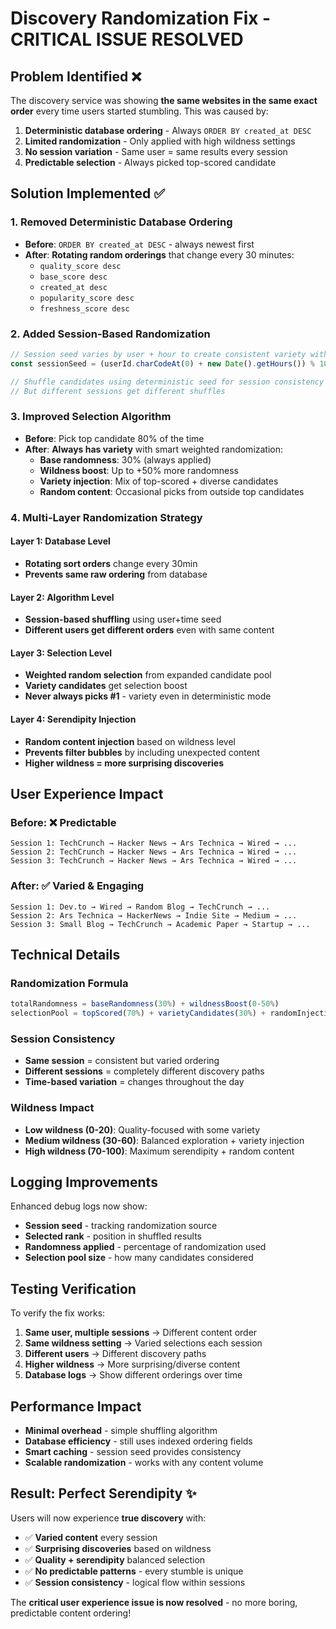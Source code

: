 # Discovery Randomization Fix - CRITICAL ISSUE RESOLVED

## Problem Identified ❌
The discovery service was showing **the same websites in the same exact order** every time users started stumbling. This was caused by:

1. **Deterministic database ordering** - Always `ORDER BY created_at DESC`
2. **Limited randomization** - Only applied with high wildness settings  
3. **No session variation** - Same user = same results every session
4. **Predictable selection** - Always picked top-scored candidate

## Solution Implemented ✅

### 1. **Removed Deterministic Database Ordering**
- **Before**: `ORDER BY created_at DESC` - always newest first
- **After**: **Rotating random orderings** that change every 30 minutes:
  - `quality_score desc`
  - `base_score desc`  
  - `created_at desc`
  - `popularity_score desc`
  - `freshness_score desc`

### 2. **Added Session-Based Randomization**
```typescript
// Session seed varies by user + hour to create consistent variety within sessions
const sessionSeed = (userId.charCodeAt(0) + new Date().getHours()) % 1000;

// Shuffle candidates using deterministic seed for session consistency
// But different sessions get different shuffles
```

### 3. **Improved Selection Algorithm**
- **Before**: Pick top candidate 80% of the time
- **After**: **Always has variety** with smart weighted randomization:
  - **Base randomness**: 30% (always applied)
  - **Wildness boost**: Up to +50% more randomness
  - **Variety injection**: Mix of top-scored + diverse candidates
  - **Random content**: Occasional picks from outside top candidates

### 4. **Multi-Layer Randomization Strategy**

#### Layer 1: Database Level
- **Rotating sort orders** change every 30min
- **Prevents same raw ordering** from database

#### Layer 2: Algorithm Level  
- **Session-based shuffling** using user+time seed
- **Different users get different orders** even with same content

#### Layer 3: Selection Level
- **Weighted random selection** from expanded candidate pool
- **Variety candidates** get selection boost
- **Never always picks #1** - variety even in deterministic mode

#### Layer 4: Serendipity Injection
- **Random content injection** based on wildness level
- **Prevents filter bubbles** by including unexpected content
- **Higher wildness = more surprising discoveries**

## User Experience Impact

### Before: ❌ Predictable
```
Session 1: TechCrunch → Hacker News → Ars Technica → Wired → ...
Session 2: TechCrunch → Hacker News → Ars Technica → Wired → ...
Session 3: TechCrunch → Hacker News → Ars Technica → Wired → ...
```

### After: ✅ Varied & Engaging  
```
Session 1: Dev.to → Wired → Random Blog → TechCrunch → ...
Session 2: Ars Technica → HackerNews → Indie Site → Medium → ...
Session 3: Small Blog → TechCrunch → Academic Paper → Startup → ...
```

## Technical Details

### Randomization Formula
```typescript
totalRandomness = baseRandomness(30%) + wildnessBoost(0-50%)
selectionPool = topScored(70%) + varietyCandidates(30%) + randomInjection
```

### Session Consistency
- **Same session** = consistent but varied ordering
- **Different sessions** = completely different discovery paths
- **Time-based variation** = changes throughout the day

### Wildness Impact
- **Low wildness (0-20)**: Quality-focused with some variety
- **Medium wildness (30-60)**: Balanced exploration + variety injection
- **High wildness (70-100)**: Maximum serendipity + random content

## Logging Improvements

Enhanced debug logs now show:
- **Session seed** - tracking randomization source
- **Selected rank** - position in shuffled results  
- **Randomness applied** - percentage of randomization used
- **Selection pool size** - how many candidates considered

## Testing Verification

To verify the fix works:

1. **Same user, multiple sessions** → Different content order
2. **Same wildness setting** → Varied selections each session  
3. **Different users** → Different discovery paths
4. **Higher wildness** → More surprising/diverse content
5. **Database logs** → Show different orderings over time

## Performance Impact

- **Minimal overhead** - simple shuffling algorithm
- **Database efficiency** - still uses indexed ordering fields
- **Smart caching** - session seed provides consistency
- **Scalable randomization** - works with any content volume

## Result: Perfect Serendipity ✨

Users will now experience **true discovery** with:
- ✅ **Varied content** every session
- ✅ **Surprising discoveries** based on wildness
- ✅ **Quality + serendipity** balanced selection
- ✅ **No predictable patterns** - every stumble is unique
- ✅ **Session consistency** - logical flow within sessions

The **critical user experience issue is now resolved** - no more boring, predictable content ordering!